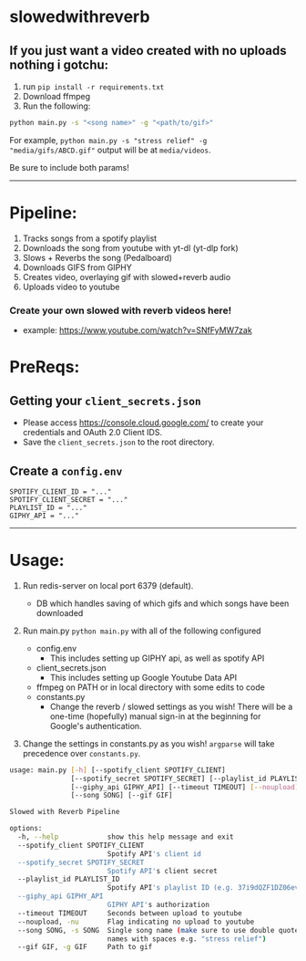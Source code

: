 # slowedwithreverb

## If you just want a video created with no uploads nothing i gotchu:

1. run `pip install -r requirements.txt`
2. Download ffmpeg
3. Run the following:
``` bash
python main.py -s "<song name>" -g "<path/to/gif>"
```

For example, `python main.py -s "stress relief" -g "media/gifs/ABCD.gif"`
output will be at `media/videos`.

Be sure to include both params!

--------
# Pipeline:
  1. Tracks songs from a spotify playlist
  2. Downloads the song from youtube with yt-dl (yt-dlp fork)
  3. Slows + Reverbs the song (Pedalboard)
  4. Downloads GIFS from GIPHY
  5. Creates video, overlaying gif with slowed+reverb audio
  6. Uploads video to youtube

### Create your own slowed with reverb videos here!
  - example: https://www.youtube.com/watch?v=SNfFyMW7zak

# PreReqs:

## Getting your `client_secrets.json`
- Please access https://console.cloud.google.com/ to create your credentials and OAuth 2.0 Client IDS.
- Save the `client_secrets.json` to the root directory.

## Create a  `config.env`
```
SPOTIFY_CLIENT_ID = "..."
SPOTIFY_CLIENT_SECRET = "..."
PLAYLIST_ID = "..."
GIPHY_API = "..."
```
-------

# Usage:

1. Run redis-server on local port 6379 (default).
     - DB which handles saving of which gifs and which songs have been downloaded

2. Run main.py `python main.py` with all of the following configured
     - config.env
       - This includes setting up GIPHY api, as well as spotify API
     - client_secrets.json
       - This includes setting up Google Youtube Data API
     - ffmpeg on PATH or in local directory with some edits to code
     - constants.py
       - Change the reverb / slowed settings as you wish!
There will be a one-time (hopefully) manual sign-in at the beginning for Google's authentication.

3. Change the settings in constants.py as you wish! `argparse` will take precedence over `constants.py`.

``` bash
usage: main.py [-h] [--spotify_client SPOTIFY_CLIENT]
               [--spotify_secret SPOTIFY_SECRET] [--playlist_id PLAYLIST_ID]       
               [--giphy_api GIPHY_API] [--timeout TIMEOUT] [--noupload]
               [--song SONG] [--gif GIF]

Slowed with Reverb Pipeline

options:
  -h, --help            show this help message and exit
  --spotify_client SPOTIFY_CLIENT
                        Spotify API's client id
  --spotify_secret SPOTIFY_SECRET
                        Spotify API's client secret
  --playlist_id PLAYLIST_ID
                        Spotify API's playlist ID (e.g. 37i9dQZF1DZ06evO0KmqXv)    
  --giphy_api GIPHY_API
                        GIPHY API's authorization
  --timeout TIMEOUT     Seconds between upload to youtube
  --noupload, -nu       Flag indicating no upload to youtube
  --song SONG, -s SONG  Single song name (make sure to use double quotes for song  
                        names with spaces e.g. "stress relief")
  --gif GIF, -g GIF     Path to gif
```